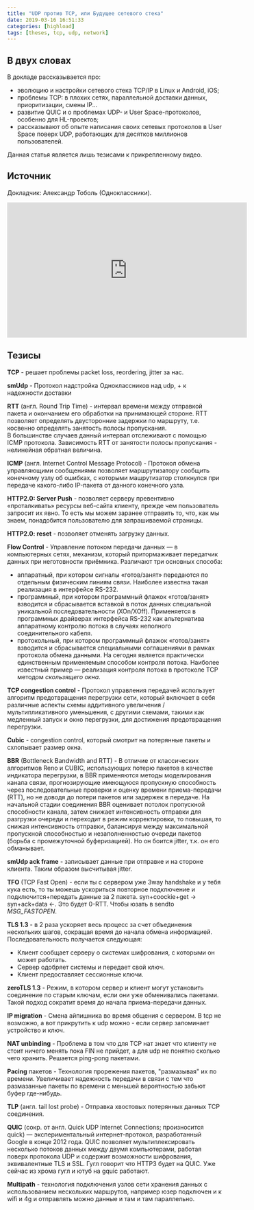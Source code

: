 ```yaml
---
title: "UDP против TCP, или Будущее сетевого стека"
date: 2019-03-16 16:51:33
categories: [highload]
tags: [theses, tcp, udp, network]
---
```


## В двух словах

В докладе рассказывается про:
- эволюцию и настройки сетевого стека TCP/IP в Linux и Android, iOS;
- проблемы TCP: в плохих сетях, параллельной доставки данных, приоритизации, смены IP...
- развитие QUIC и о проблемах UDP- и User Space-протоколов, особенно для HL-проектов;
- рассказывают об опыте написания своих сетевых протоколов в User Space поверх UDP, работающих для десятков миллионов пользователей.

Данная статья является лишь тезисами к прикрепленному видео.

## Источник

Докладчик: Александр Тоболь (Одноклассники).

<div class="videoWrapper">
    <iframe width="560" height="315" src="https://www.youtube.com/embed/aXYJlizk3CQ" frameborder="0" allow="accelerometer; autoplay; encrypted-media; gyroscope; picture-in-picture" allowfullscreen></iframe>
</div>

## Тезисы
**TCP** - решает проблемы packet loss, reordering, jitter за нас.

**smUdp** - Протокол надстройка Одноклассников над udp, + к надежности доставки

**RTT** (англ. Round Trip Time) - интервал времени между отправкой пакета и окончанием его обработки на принимающей стороне.
RTT позволяет определять двусторонние задержки по маршруту, т.е. косвенно определять занятость полосы пропускания.  
В большинстве случаев данный интервал отслеживают с помощью ICMP протокола.
Зависимость RTT от занятости полосы пропускания - нелинейная обратная величина.

**ICMP** (англ. Internet Control Message Protocol) - Протокол обмена управляющими сообщениями позволяет маршрутизатору сообщить конечному узлу
об ошибках, с которыми машрутизатор столкнулся при передаче какого-либо IP-пакета от данного конечного узла.

**HTTP2.0: Server Push** - позволяет серверу превентивно «проталкивать» ресурсы веб-сайта клиенту, прежде чем пользователь запросит их явно.
То есть мы можем заранее отправить то, что, как мы знаем, понадобится пользователю для запрашиваемой страницы.

**HTTP2.0: reset** - позволяет отменять загрузку данных.

**Flow Control** - Управление потоком передачи данных — в компьютерных сетях, механизм,
который притормаживает передатчик данных при неготовности приёмника.
Различают три основных способа:
- аппаратный, при котором сигналы «готов/занят» передаются по отдельным физическим линиям связи.
Наиболее известна такая реализация в интерфейсе RS-232.
- программный, при котором программный флажок «готов/занят» взводится и сбрасывается вставкой в поток данных специальной
уникальной последовательности (XOn/XOff).
Применяется в программных драйверах интерфейса RS-232 как альтернатива аппаратному контролю потока в случаях неполного
соединительного кабеля.
- протокольный, при котором программный флажок «готов/занят» взводится и сбрасывается специальными соглашениями в
рамках протокола обмена данными. На сегодня является практически единственным применяемым способом контроля потока.
Наиболее известный пример — реализация контроля потока в протоколе TCP методом *скользящего окна*.

**TCP congestion control** - Протокол управления передачей использует алгоритм предотвращения перегрузки сети,
который включает в себя различные аспекты схемы аддитивного увеличения / мультипликативного уменьшения, с другими схемами,
такими как медленный запуск и окно перегрузки, для достижения предотвращения перегрузки.

**Cubic** - congestion control, который смотрит на потерянные пакеты и схлопывает размер окна.

**BBR** (Bottleneck Bandwidth and RTT) - В отличие от классических алгоритмов Reno и CUBIC,
использующих потерю пакетов в качестве индикатора перегрузки, в BBR применяются методы моделирования канала связи,
прогнозирующие имеющуюся пропускную способность через последовательные проверки и оценку времени приема-передачи (RTT),
но не доводя до потери пакетов или задержек в передаче. На начальной стадии соединения BBR оценивает потолок пропускной
способности канала, затем снижает интенсивность отправки для разгрузки очереди и переходит в режим корректировки, то повышая,
то снижая интенсивность отправки, балансируя между максимальной пропускной способностью и незаполненностью очереди пакетов
(борьба с промежуточной буферизацией). Но он боится jitter, т.к. он его обманывает.

**smUdp ack frame** - записывает данные при отправке и на стороне клиента. Таким образом высчитывая jitter.

**TFO** (TCP Fast Open) - если ты с сервером уже 3way handshake и у тебя кука есть, то ты можешь ускориться повторное подключение и
подключится+передать данные за 2 пакета. syn+coockie+get -> syn+ack+data <-. Это будет 0-RTT. Чтобы юзать в sendto *MSG_FASTOPEN*.

**TLS 1.3** - в 2 раза ускоряет весь процесс за счет объединения нескольких шагов, сокращая время до начала обмена информацией.
Последовательность получается следующая:
- Клиент сообщает серверу о системах шифрования, с которыми он может работать.
- Сервер одобряет системы и передает свой ключ.
- Клиент предоставляет сессионные ключи.

**zeroTLS 1.3** - Режим, в котором сервер и клиент могут установить соединение по старым ключам, если они уже обменивались пакетами.
Такой подход сократит время до начала приема-передачи данных.

**IP migration** - Смена айпишника во время общения с сервером. В tcp не возможно, а вот прикрутить к udp можно - если
сервер запоминает устройство и ключ.

**NAT unbinding** - Проблема в том что для TCP нат знает что клиенту не стоит ничего менять пока FIN не прийдет, а для
udp не понятно сколько чего хранить. Решается ping-pong пакетами.

**Pacing** пакетов - Технология прорежения пакетов, "размазывая" их по времени. Увеличивает надежность передачи в связи с тем
что размазанные пакеты по времени с меньшей вероятностью забьют буфер где-нибудь.

**TLP** (англ. tail lost probe) - Отправка хвостовых потерянных данных TCP соединения.

**QUIC** (сокр. от англ. Quick UDP Internet Connections; произносится quick) — экспериментальный интернет-протокол, разработанный Google в конце 2012 года.
QUIC позволяет мультиплексировать несколько потоков данных между двумя компьютерами, работая поверх протокола UDP и содержит возможности шифрования, эквивалентные TLS и SSL.
Гугл говорит что HTTP3 будет на QUIC. Уже сейчас из хрома гугл и ютуб на gquic работают.

**Multipath** - технология подключения узлов сети хранения данных с использованием нескольких маршрутов, например юзер подключен
и к wifi и 4g и отправлять можно данные и там и там параллельно.
